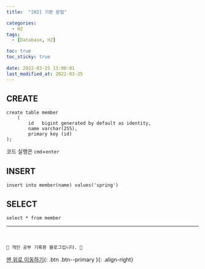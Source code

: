 ```yaml
---
title:  "[H2] 기본 문법"

categories:
  - H2
tags:
  - [Database, H2]

toc: true
toc_sticky: true
 
date: 2022-03-25 13:00:01
last_modified_at: 2022-03-25
---
```


## CREATE
```
create table member
    (
        id   bigint generated by default as identity,
        name varchar(255),
        primary key (id)
);
```
코드 실행은 `cmd`+`enter`

## INSERT
```
insert into member(name) values('spring')
```

## SELECT
```
select * from member
```


***
<br>

    💛 개인 공부 기록용 블로그입니다. 👻

[맨 위로 이동하기](#){: .btn .btn--primary }{: .align-right}